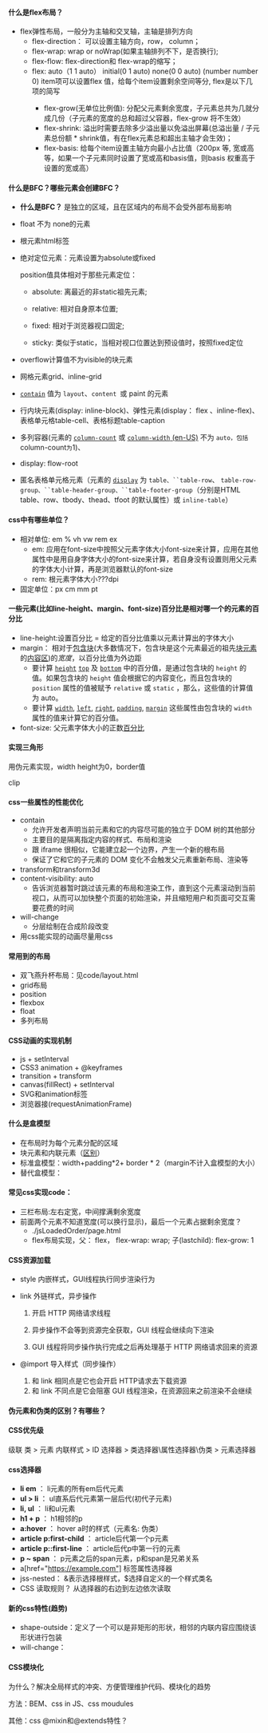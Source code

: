 #### 什么是flex布局？

- flex弹性布局，一般分为主轴和交叉轴，主轴是排列方向
  - flex-direction： 可以设置主轴方向，row， column；
  - flex-wrap: wrap or noWrap(如果主轴排列不下，是否换行);
  - flex-flow: flex-direction和 flex-wrap的缩写；
  - flex: auto（1 1 auto） initial(0 1 auto) none(0 0 auto) <positive-numner>(number number 0)
      item项可以设置flex 值，给每个item设置剩余空间等分, flex是以下几项的简写
    - flex-grow(无单位比例值): 分配父元素剩余宽度，子元素总共为几就分成几份（子元素的宽度的总和超过父容器，flex-grow 将不生效）
    - flex-shrink: 溢出时需要去除多少溢出量以免溢出屏幕(总溢出量 / 子元素总份额 * shrink值，有在flex元素总和超出主轴才会生效)；
    - flex-basis: 给每个item设置主轴方向最小占比值（200px 等, 宽或高等，如果一个子元素同时设置了宽或高和basis值，则basis 权重高于设置的宽或高）

#### 什么是BFC？哪些元素会创建BFC？

- **什么是BFC？** 是独立的区域，且在区域内的布局不会受外部布局影响

- float 不为 none的元素

- 根元素html标签

- 绝对定位元素：元素设置为absolute或fixed 

  position值具体相对于那些元素定位：

  - absolute: 离最近的非static祖先元素;

  - relative: 相对自身原本位置;

  - fixed: 相对于浏览器视口固定;

  - sticky: 类似于static，当相对视口位置达到预设值时，按照fixed定位

- overflow计算值不为visible的块元素
- 网格元素grid、inline-grid
- [`contain`](https://developer.mozilla.org/zh-CN/docs/Web/CSS/contain) 值为 `layout`、`content `或 paint 的元素
- 行内块元素(display: inline-block)、弹性元素(display： flex 、inline-flex)、表格单元格table-cell、表格标题table-caption
- 多列容器(元素的 [`column-count`](https://developer.mozilla.org/zh-CN/docs/Web/CSS/column-count) 或 [`column-width` (en-US)](https://developer.mozilla.org/en-US/docs/Web/CSS/column-width) 不为 `auto，包括 `column-count` 为 `1)、
- display: flow-root
- 匿名表格单元格元素（元素的 [`display`](https://developer.mozilla.org/zh-CN/docs/Web/CSS/display) 为 `table、``table-row`、 `table-row-group、``table-header-group、``table-footer-group`（分别是HTML table、row、tbody、thead、tfoot 的默认属性）或 `inline-table`）

#### css中有哪些单位？

- 相对单位: em  % vh vw rem ex
  - em: 应用在font-size中按照父元素字体大小font-size来计算，应用在其他属性中是用自身字体大小的font-size来计算，若自身没有设置则用父元素的字体大小计算，再是浏览器默认的font-size
  - rem: 根元素字体大小???dpi
- 固定单位：px cm mm pt

#### 一些元素(比如line-height、margin、font-size)百分比是相对哪一个的元素的百分比

- line-height:设置百分比 = 给定的百分比值乘以元素计算出的字体大小
- margin： 相对于[包含块](https://developer.mozilla.org/zh-CN/docs/Web/CSS/Containing_block)(大多数情况下，包含块是这个元素最近的祖先[块元素](https://developer.mozilla.org/zh-CN/docs/Web/HTML/Block-level_elements)的[内容区](https://developer.mozilla.org/zh-CN/docs/Web/CSS/CSS_Box_Model/Introduction_to_the_CSS_box_model#content-area))的*宽度*，以百分比值为外边距
  - 要计算 [`height`](https://developer.mozilla.org/zh-CN/docs/Web/CSS/height) [`top`](https://developer.mozilla.org/zh-CN/docs/Web/CSS/top) 及 [`bottom`](https://developer.mozilla.org/zh-CN/docs/Web/CSS/bottom) 中的百分值，是通过包含块的 `height` 的值。如果包含块的 `height` 值会根据它的内容变化，而且包含块的 `position` 属性的值被赋予 `relative` 或 `static` ，那么，这些值的计算值为 auto。
  - 要计算 [`width`](https://developer.mozilla.org/zh-CN/docs/Web/CSS/width), [`left`](https://developer.mozilla.org/zh-CN/docs/Web/CSS/left), [`right`](https://developer.mozilla.org/zh-CN/docs/Web/CSS/right), [`padding`](https://developer.mozilla.org/zh-CN/docs/Web/CSS/padding), [`margin`](https://developer.mozilla.org/zh-CN/docs/Web/CSS/margin) 这些属性由包含块的 `width` 属性的值来计算它的百分值。
- font-size: 父元素字体大小的正数[百分比](https://developer.mozilla.org/zh-CN/docs/Web/CSS/percentage)

#### 实现三角形

用伪元素实现，width height为0，border值

clip

#### css一些属性的性能优化

- contain
  - 允许开发者声明当前元素和它的内容尽可能的独立于 DOM 树的其他部分
  - 主要目的是隔离指定内容的样式、布局和渲染
  - 跟 iframe 很相似，它能建立起一个边界，产生一个新的根布局
  - 保证了它和它的子元素的 DOM 变化不会触发父元素重新布局、渲染等
- transform和transform3d
- content-visibility: auto
  - 告诉浏览器暂时跳过该元素的布局和渲染工作，直到这个元素滚动到当前视口，从而可以加快整个页面的初始渲染，并且缩短用户和页面可交互需要花费的时间
- will-change
  - 分层绘制在合成阶段改变
- 用css能实现的动画尽量用css

#### 常用到的布局

- 双飞燕升杯布局：见code/layout.html 
-  grid布局
- position
- flexbox
- float
- 多列布局

#### CSS动画的实现机制

- js + setInterval 
- CSS3 animation + @keyframes 
- transition + transform
- canvas(fillRect) + setInterval
- SVG和animation标签
- 浏览器接(requestAnimationFrame)

#### 什么是盒模型

- 在布局时为每个元素分配的区域
- 块元素和内联元素（[区别](https://developer.mozilla.org/zh-CN/docs/Learn/CSS/Building_blocks/The_box_model)）
- 标准盒模型：width+padding*2+ border * 2（margin不计入盒模型的大小）
- 替代盒模型：

#### 常见css实现code：

- 三栏布局:左右定宽，中间撑满剩余宽度
- 前面两个元素不知道宽度(可以换行显示)，最后一个元素占据剩余宽度？
  -  ./jsLoadedOrder/page.html
  - flex布局实现，父： flex， flex-wrap: wrap; 子(lastchild): flex-grow: 1

#### CSS资源加载

- style 内嵌样式，GUI线程执行同步渲染行为

- link 外链样式，异步操作

  1. 开启 HTTP 网络请求线程

  2. 异步操作不会等到资源完全获取，GUI 线程会继续向下渲染 
  3. GUI 线程将同步操作执行完成之后再处理基于 HTTP 网络请求回来的资源

- @import 导入样式（同步操作）
  1. 和 link 相同点是它也会开启 HTTP请求去下载资源 
  2. 和 link 不同点是它会阻塞 GUI 线程渲染，在资源回来之前渲染不会继续

#### 伪元素和伪类的区别？有哪些？



#### CSS优先级

级联 类 > 元素  内联样式 > ID 选择器 > 类选择器\属性选择器\伪类 > 元素选择器

#### css选择器

- **li em** ： li元素的所有em后代元素
- **ul > li** ： ul直系后代元素第一层后代(初代子元素)
- **li, ul** ： li和ul元素
- **h1 + p** ： h1相邻的p
- **a:hover** ： hover a时的样式（元素名: 伪类）
- **article p:first-child** ： article后代第一个p元素
- **article p::first-line** ： article后代p中第一行的元素
- **p ~ span** ： p元素之后的span元素，p和span是兄弟关系
- a[href="https://example.com"]  标签属性选择器
- jss-nested： &表示选择根样式，$选择自定义的一个样式类名
- CSS 读取规则？ 从选择器的右边到左边依次读取

#### 新的css特性(趋势)

- shape-outside：定义了一个可以是非矩形的形状，相邻的内联内容应围绕该形状进行包装
- will-change：

#### CSS模块化

为什么？解决全局样式的冲突、方便管理维护代码、模块化的趋势

方法：BEM、css in JS、css moudules

其他：css @mixin和@extends特性？
